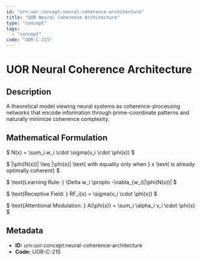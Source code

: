 ```yaml
---
id: "urn:uor:concept:neural-coherence-architecture"
title: "UOR Neural Coherence Architecture"
type: "concept"
tags:
  - "concept"
code: "UOR-C-215"
---
```


# UOR Neural Coherence Architecture

## Description

A theoretical model viewing neural systems as coherence-processing networks that encode information through prime-coordinate patterns and naturally minimize coherence complexity.

## Mathematical Formulation

$
N(x) = \sum_i w_i \cdot \sigma(v_i \cdot \phi(x))
$

$
\|\phi(N(x))\| \leq \|\phi(x)\| \text{ with equality only when } x \text{ is already optimally coherent}
$

$
\text{Learning Rule: } \Delta w_i \propto -\nabla_{w_i}\|\phi(N(x))\|
$

$
\text{Receptive Field: } RF_i(x) = \sigma(v_i \cdot \phi(x))
$

$
\text{Attentional Modulation: } A(\phi(x)) = \sum_i \alpha_i v_i \cdot \phi(x)
$

## Metadata

- **ID:** urn:uor:concept:neural-coherence-architecture
- **Code:** UOR-C-215
